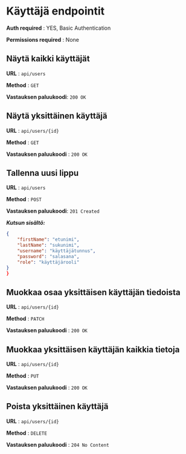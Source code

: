 # Käyttäjä endpointit
**Auth required** : YES, Basic Authentication

**Permissions required** : None

## Näytä kaikki käyttäjät

**URL** : `api/users`

**Method** : `GET`

**Vastauksen paluukoodi**: `200 OK`

## Näytä yksittäinen käyttäjä

**URL** : `api/users/{id}`

**Method** : `GET`

**Vastauksen paluukoodi** : `200 OK`

## Tallenna uusi lippu

**URL** : `api/users`

**Method** : `POST`

**Vastauksen paluukoodi**: `201 Created`

***Kutsun sisältö:***
```json
{
    "firstName": "etunimi",
    "lastName": "sukunimi",
    "username": "käyttäjätunnus",
    "password": "salasana",
    "role": "käyttäjärooli"
}
}
```

## Muokkaa osaa yksittäisen käyttäjän tiedoista
**URL** : `api/users/{id}`

**Method** : `PATCH`

**Vastauksen paluukoodi** : `200 OK`

## Muokkaa yksittäisen käyttäjän kaikkia tietoja

**URL** : `api/users/{id}`

**Method** : `PUT`

**Vastauksen paluukoodi** : `200 OK`

## Poista yksittäinen käyttäjä 
**URL** : `api/users/{id}`

**Method** : `DELETE`

**Vastauksen paluukoodi** : `204 No Content`